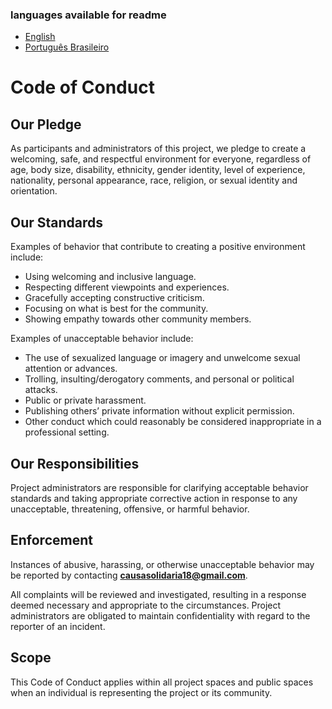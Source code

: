 ### languages available for readme
- [English](./CODE_OF_CONDUCT.md)
- [Português Brasileiro](./md_lenguages/CODE_OF_CONDUCT.md)
# Code of Conduct  

## Our Pledge  
As participants and administrators of this project, we pledge to create a welcoming, safe, and respectful environment for everyone, regardless of age, body size, disability, ethnicity, gender identity, level of experience, nationality, personal appearance, race, religion, or sexual identity and orientation.  

## Our Standards  
Examples of behavior that contribute to creating a positive environment include:  
- Using welcoming and inclusive language.  
- Respecting different viewpoints and experiences.  
- Gracefully accepting constructive criticism.  
- Focusing on what is best for the community.  
- Showing empathy towards other community members.  

Examples of unacceptable behavior include:  
- The use of sexualized language or imagery and unwelcome sexual attention or advances.  
- Trolling, insulting/derogatory comments, and personal or political attacks.  
- Public or private harassment.  
- Publishing others’ private information without explicit permission.  
- Other conduct which could reasonably be considered inappropriate in a professional setting.  

## Our Responsibilities  
Project administrators are responsible for clarifying acceptable behavior standards and taking appropriate corrective action in response to any unacceptable, threatening, offensive, or harmful behavior.  

## Enforcement  
Instances of abusive, harassing, or otherwise unacceptable behavior may be reported by contacting **causasolidaria18@gmail.com**.  

All complaints will be reviewed and investigated, resulting in a response deemed necessary and appropriate to the circumstances. Project administrators are obligated to maintain confidentiality with regard to the reporter of an incident.  

## Scope  
This Code of Conduct applies within all project spaces and public spaces when an individual is representing the project or its community.  
